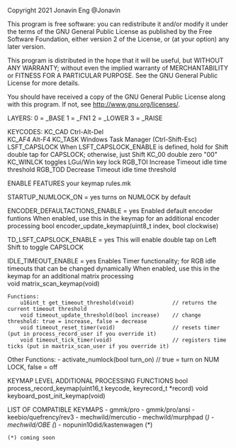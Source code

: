 Copyright 2021 Jonavin Eng @Jonavin

This program is free software: you can redistribute it and/or modify
it under the terms of the GNU General Public License as published by
the Free Software Foundation, either version 2 of the License, or
(at your option) any later version.

This program is distributed in the hope that it will be useful,
but WITHOUT ANY WARRANTY; without even the implied warranty of
MERCHANTABILITY or FITNESS FOR A PARTICULAR PURPOSE.  See the
GNU General Public License for more details.

You should have received a copy of the GNU General Public License
along with this program.  If not, see <http://www.gnu.org/licenses/>.

LAYERS:
    0 = _BASE
    1 = _FN1
    2 = _LOWER
    3 = _RAISE

KEYCODES:
    KC_CAD          Ctrl-Alt-Del	  
    KC_AF4	        Alt-F4
    KC_TASK	        Windows Task Manager (Ctrl-Shift-Esc) 
    LSFT_CAPSLOCK   When LSFT_CAPSLOCK_ENABLE is defined, hold for Shift double tap for CAPSLOCK; otherwise, just Shift
    KC_00           double zero "00"
    KC_WINLCK       toggles LGui/Win key lock
    RGB_TOI         Increase Timeout idle time threshold
    RGB_TOD         Decrease Timeout idle time threshold

ENABLE FEATURES your keymap rules.mk

STARTUP_NUMLOCK_ON = yes
    turns on NUMLOCK by default

ENCODER_DEFAULTACTIONS_ENABLE = yes
    Enabled default encoder funtions
    When enabled, use this in the keymap for an additional encoder processing 
        bool encoder_update_keymap(uint8_t index, bool clockwise)
  
TD_LSFT_CAPSLOCK_ENABLE = yes
    This will enable double tap on Left Shift to toggle CAPSLOCK

IDLE_TIMEOUT_ENABLE = yes
    Enables Timer functionality; for RGB idle timeouts that can be changed dynamically
    When enabled, use this in the keymap for an additional matrix processing     
        void matrix_scan_keymap(void)
    
    Functions:
        u16int_t get_timeout_threshold(void)            // returns the current timeout threshold
        void timeout_update_threshold(bool increase)    // change threshold: true = increase, false = decrease     
        void timeout_reset_timer(void)                  // resets timer (put in process_record_user if you override it)
        void timeout_tick_timer(void)                   // registers time ticks (put in maxtrix_scan_user if you override it)

Other Functions:
    - activate_numlock(bool turn_on)                    // true = turn on NUM LOCK, false = off 

KEYMAP LEVEL ADDITIONAL PROCESSING FUNCTIONS
    bool process_record_keymap(uint16_t keycode, keyrecord_t *record)
    void keyboard_post_init_keymap(void)

LIST OF COMPATIBLE KEYMAPS
    - gmmk/pro
    - gmmk/pro/ansi
    - keebio/quefrency/rev3
    - mechwild/mercutio
    - mechwild/murphpad (*)
    - mechwild/OBE (*)
    - nopunin10did/kastenwagen (*)

    (*) coming soon
